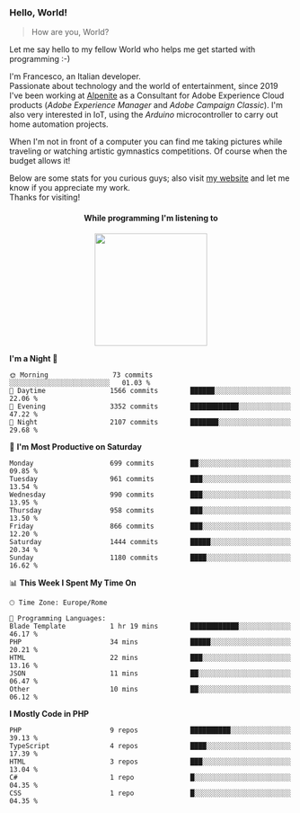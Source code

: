 ### Hello, World!

> How are you, World?

Let me say hello to my fellow World who helps me get started with programming :-)

I'm Francesco, an Italian developer.  
Passionate about technology and the world of entertainment, since 2019 I've been working at [Alpenite](https://www.alpenite.com) as a Consultant for Adobe Experience Cloud products (*Adobe Experience Manager* and *Adobe Campaign Classic*). I'm also very interested in IoT, using the *Arduino* microcontroller to carry out home automation projects.

When I'm not in front of a computer you can find me taking pictures while traveling or watching artistic gymnastics competitions. Of course when the budget allows it!

Below are some stats for you curious guys; also visit [my website](https://www.francescorega.eu) and let me know if you appreciate my work.  
Thanks for visiting!

<div align="center">
  <h4>While programming I'm listening to</h4>
  <a href="https://apps.francescorega.eu/now-playing/11147232609" target="_blank"><img src="https://apps.francescorega.eu/now-playing/11147232609" width="200"></a>
</div>

<!--START_SECTION:waka-->
**I'm a Night 🦉** 

```text
🌞 Morning                73 commits          ░░░░░░░░░░░░░░░░░░░░░░░░░   01.03 % 
🌆 Daytime                1566 commits        ██████░░░░░░░░░░░░░░░░░░░   22.06 % 
🌃 Evening                3352 commits        ████████████░░░░░░░░░░░░░   47.22 % 
🌙 Night                  2107 commits        ███████░░░░░░░░░░░░░░░░░░   29.68 % 
```
📅 **I'm Most Productive on Saturday** 

```text
Monday                   699 commits         ██░░░░░░░░░░░░░░░░░░░░░░░   09.85 % 
Tuesday                  961 commits         ███░░░░░░░░░░░░░░░░░░░░░░   13.54 % 
Wednesday                990 commits         ███░░░░░░░░░░░░░░░░░░░░░░   13.95 % 
Thursday                 958 commits         ███░░░░░░░░░░░░░░░░░░░░░░   13.50 % 
Friday                   866 commits         ███░░░░░░░░░░░░░░░░░░░░░░   12.20 % 
Saturday                 1444 commits        █████░░░░░░░░░░░░░░░░░░░░   20.34 % 
Sunday                   1180 commits        ████░░░░░░░░░░░░░░░░░░░░░   16.62 % 
```


📊 **This Week I Spent My Time On** 

```text
🕑︎ Time Zone: Europe/Rome

💬 Programming Languages: 
Blade Template           1 hr 19 mins        ████████████░░░░░░░░░░░░░   46.17 % 
PHP                      34 mins             █████░░░░░░░░░░░░░░░░░░░░   20.21 % 
HTML                     22 mins             ███░░░░░░░░░░░░░░░░░░░░░░   13.16 % 
JSON                     11 mins             ██░░░░░░░░░░░░░░░░░░░░░░░   06.47 % 
Other                    10 mins             ██░░░░░░░░░░░░░░░░░░░░░░░   06.12 % 
```

**I Mostly Code in PHP** 

```text
PHP                      9 repos             ██████████░░░░░░░░░░░░░░░   39.13 % 
TypeScript               4 repos             ████░░░░░░░░░░░░░░░░░░░░░   17.39 % 
HTML                     3 repos             ███░░░░░░░░░░░░░░░░░░░░░░   13.04 % 
C#                       1 repo              █░░░░░░░░░░░░░░░░░░░░░░░░   04.35 % 
CSS                      1 repo              █░░░░░░░░░░░░░░░░░░░░░░░░   04.35 % 
```




<!--END_SECTION:waka-->

